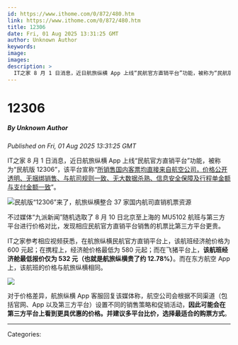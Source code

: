 ```yaml
---
id: https://www.ithome.com/0/872/480.htm
link: https://www.ithome.com/0/872/480.htm
title: 12306
date: Fri, 01 Aug 2025 13:31:25 GMT
author: Unknown Author
keywords: 
image: 
images: 
description: >
  IT之家 8 月 1 日消息，近日航旅纵横 App 上线“民航官方直销平台”功能，被称为“民航版 12306”，该平台宣称“所销售国内客票均直接来自航空公司，价格公开透明、无捆绑销售、与航司规则一致、无大数据杀熟、信息安全保障及行程单金额与支付金额一致”。不过媒体“九派新闻”随机选取了 8 月 10 日北京至上海的 MU5102 航班与第三方平台进行价格对比，发现相应民航官方直销平台销售的机票比第三方平台更贵。IT之家参考相应视频获悉，在航旅纵横民航官方直销平台上，该航班经济舱价格为 600 元起；在携程上，经济舱价格最低为 580 元起；而在飞猪平台上，该航班经济舱最低报价仅为 532 元（也就是航旅纵横贵了约 12.78%）。而在东方航空 App 上，该航班的价格与航旅纵横相同。对于价格差异，航旅纵横 App 客服回复该媒体称，航空公司会根据不同渠道（包括官网、App 以及第三方平台）设置不同的销售策略和促销活动，因此可能会在第三方平台上看到更具优惠的价格。并建议多平台比价，选择最适合的购票方式。
---
```

# 12306
##### By Unknown Author
_Published on Fri, 01 Aug 2025 13:31:25 GMT_

IT之家 8 月 1 日消息，近日航旅纵横 App 上线“民航官方直销平台”功能，被称为“民航版 12306”，该平台宣称“[所销售国内客票均直接来自航空公司，价格公开透明、无捆绑销售、与航司规则一致、无大数据杀熟、信息安全保障及行程单金额与支付金额一致](https://www.ithome.com/0/869/523.htm)”。

![](https://img.ithome.com/newsuploadfiles/2025/7/f73214b7-2d16-424a-862b-68b5d17ecf61.jpg?x-bce-process=image/format,f_auto "民航版“12306”来了，航旅纵横整合 37 家国内航司直销机票资源")

不过媒体“九派新闻”随机选取了 8 月 10 日北京至上海的 MU5102 航班与第三方平台进行价格对比，发现相应民航官方直销平台销售的机票比第三方平台更贵。

IT之家参考相应视频获悉，在航旅纵横民航官方直销平台上，该航班经济舱价格为 600 元起；在携程上，经济舱价格最低为 580 元起；而在飞猪平台上，**该航班经济舱最低报价仅为 532 元（也就是航旅纵横贵了约 12.78%）**。而在东方航空 App 上，该航班的价格与航旅纵横相同。

[![](https://img.ithome.com/newsuploadfiles/2025/8/94673975-9f5b-40e3-b06c-4864f0b37e8c.jpg?x-bce-process=image/format,f_auto)](https://weibo.com/tv/show/1034:5194508124749844?mid=5194509660455126)

对于价格差异，航旅纵横 App 客服回复该媒体称，航空公司会根据不同渠道（包括官网、App 以及第三方平台）设置不同的销售策略和促销活动，**因此可能会在第三方平台上看到更具优惠的价格。并建议多平台比价，选择最适合的购票方式**。

---
Categories: 